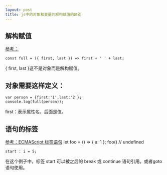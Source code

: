 ```yaml
---
layout: post
title: js中的对象和变量的解构赋值的区别
---
```



## 解构赋值
[参考：](https://es6.ruanyifeng.com/#docs/destructuring)
```
const full = ({ first, last }) => first + ' ' + last;
```
{ first, last }这不是对象而是解构赋值。

## 对象需要这样定义：
```
var person = {first:'1',last:'2'};
console.log(full(person));
```
first：表示属性名，后面是值。

## 语句的标签
[参考：ECMAScript 标签语句](https://www.w3school.com.cn/js/pro_js_statements_labeled.asp)
let foo = () => { a: 1 };
foo() // undefined
```
start : i = 5;
```
在这个例子中，标签 start 可以被之后的 break 或 continue 语句引用。或者goto语句使用。

